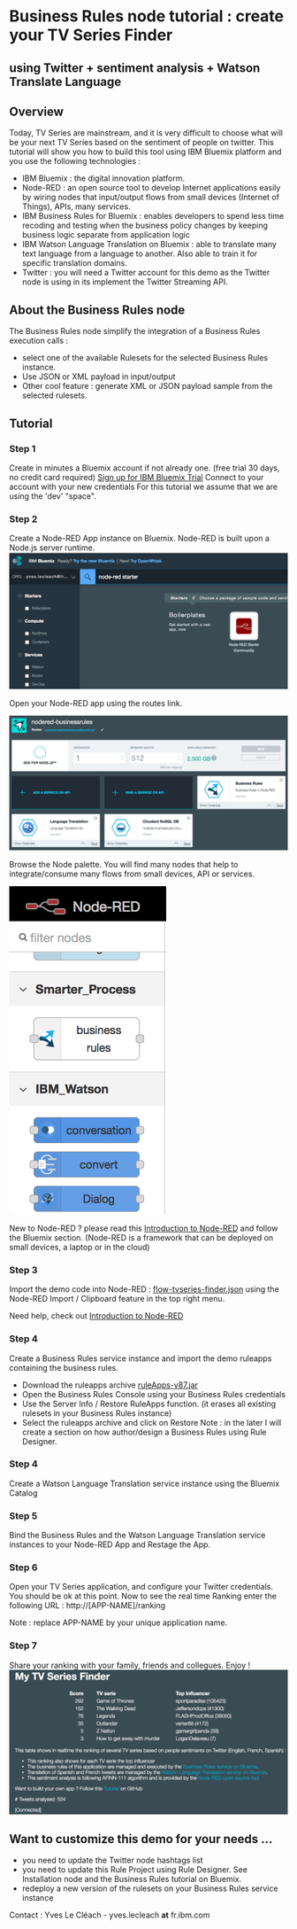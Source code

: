 # Business Rules node tutorial : create your TV Series Finder
## using Twitter + sentiment analysis + Watson Translate Language

## Overview
Today, TV Series are mainstream, and it is very difficult to choose what will be your next TV Series based on the sentiment of people on twitter. This tutorial will show you how to build this tool using IBM Bluemix platform and you use the following technologies :
- IBM Bluemix : the digital innovation platform.
- Node-RED : an open source tool to develop Internet applications easily by wiring nodes that input/output flows from small devices (Internet of Things), APIs, many services.
- IBM Business Rules for Bluemix : enables developers to spend less time recoding and testing when the business policy changes by keeping business logic separate from application logic
- IBM Watson Language Translation on Bluemix : able to translate many text language from a language to another. Also able to train it for specific translation domains.
- Twitter : you will need a Twitter account for this demo as the Twitter node is using in its implement the Twitter Streaming API.

## About the Business Rules node
The Business Rules node simplify the integration of a Business Rules execution calls : 
- select one of the available Rulesets for the selected Business Rules instance.
- Use JSON or XML payload in input/output
- Other cool feature : generate XML or JSON payload sample from the selected rulesets.

## Tutorial

### Step 1
Create in minutes a Bluemix account if not already one. (free trial 30 days, no credit card required) [Sign up for IBM Bluemix Trial](https://console.ng.bluemix.net/registration/)
Connect to your account with your new credentials 
For this tutorial we assume that we are using the 'dev' "space".

### Step 2
Create a Node-RED App instance on Bluemix. Node-RED is built upon a Node.js server runtime.
![Create a Node-RED app on Bluemix](images/create-instance.png)

Open your Node-RED app using the routes link.

![open-instance-nodered](images/open-instance-nodered.png)

Browse the Node palette. You will find many nodes that help to integrate/consume many flows from small devices, API or services.

![palette.png](images/palette.png)

New to Node-RED ? please read this [Introduction to Node-RED](https://github.com/watson-developer-cloud/node-red-labs/blob/master/introduction_to_node_red/README.md) and follow the Bluemix section. (Node-RED is a framework that can be deployed on small devices, a laptop or in the cloud)

### Step 3
Import the demo code into Node-RED : [flow-tvseries-finder.json](flow-tvseries-finder.json) using the Node-RED Import / Clipboard feature in the top right menu.

Need help, check out [Introduction to Node-RED](https://github.com/watson-developer-cloud/node-red-labs/blob/master/introduction_to_node_red/README.md)

### Step 4
Create a Business Rules service instance and import the demo ruleapps containing the business rules.
- Download the ruleapps archive [ruleApps-v87.jar](ruleApps-v87.jar)
- Open the Business Rules Console using your Business Rules credentials
- Use the Server Info / Restore RuleApps function. (it erases all existing rulesets in your Business Rules instance)
- Select the ruleapps archive and click on Restore
Note : in the later I will create a section on how author/design a Business Rules using Rule Designer.

### Step 4 
Create a Watson Language Translation service instance using the Bluemix Catalog

### Step 5
Bind the Business Rules and the Watson Language Translation service instances to your Node-RED App and Restage the App.

### Step 6
Open your TV Series application, and configure your Twitter credentials.
You should be ok at this point.
Now to see the real time Ranking enter the following URL : http://[APP-NAME]/ranking 

Note : replace APP-NAME by your unique application name.

### Step 7
Share your ranking with your family, friends and collegues. Enjoy !
![Ranking](images/ranking.png)

## Want to customize this demo for your needs ...
- you need to update the Twitter node hashtags list
- you need to update this Rule Project using Rule Designer. See Installation node and the Business Rules tutorial on Bluemix.
- redeploy a new version of the rulesets on your Business Rules service instance

Contact : Yves Le Cléach - yves.lecleach __at__ fr.ibm.com

